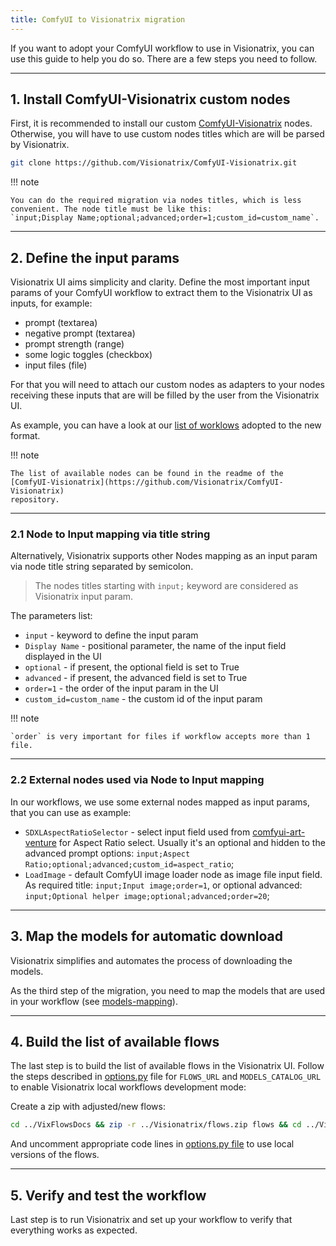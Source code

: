 ```yaml
---
title: ComfyUI to Visionatrix migration
---
```


If you want to adopt your ComfyUI workflow to use in Visionatrix, you
can use this guide to help you do so. There are a few steps you need to
follow.

---

## 1. Install ComfyUI-Visionatrix custom nodes

First, it is recommended to install our custom
[ComfyUI-Visionatrix](https://github.com/Visionatrix/ComfyUI-Visionatrix)
nodes. Otherwise, you will have to use custom nodes titles which are will
be parsed by Visionatrix.

``` bash
git clone https://github.com/Visionatrix/ComfyUI-Visionatrix.git
```

!!! note

    You can do the required migration via nodes titles, which is less
    convenient. The node title must be like this:
    `input;Display Name;optional;advanced;order=1;custom_id=custom_name`.

---

## 2. Define the input params

Visionatrix UI aims simplicity and clarity. Define the most important
input params of your ComfyUI workflow to extract them to the Visionatrix
UI as inputs, for example:

-   prompt (textarea)
-   negative prompt (textarea)
-   prompt strength (range)
-   some logic toggles (checkbox)
-   input files (file)

For that you will need to attach our custom nodes as adapters to your
nodes receiving these inputs that are will be filled by the user from
the Visionatrix UI.

As example, you can have a look at our [list of worklows](https://github.com/Visionatrix/VixFlowsDocs/tree/main/flows)
adopted to the new format.

!!! note

    The list of available nodes can be found in the readme of the
    [ComfyUI-Visionatrix](https://github.com/Visionatrix/ComfyUI-Visionatrix)
    repository.

---

### 2.1 Node to Input mapping via title string

Alternatively, Visionatrix supports other Nodes mapping as an input
param via node title string separated by semicolon.

> The nodes titles starting with `input;` keyword are considered as
> Visionatrix input param.

The parameters list:

-   `input` - keyword to define the input param
-   `Display Name` - positional parameter, the name of the input field
    displayed in the UI
-   `optional` - if present, the optional field is set to True
-   `advanced` - if present, the advanced field is set to True
-   `order=1` - the order of the input param in the UI
-   `custom_id=custom_name` - the custom id of the input param

!!! note

    `order` is very important for files if workflow accepts more than 1 file.

---

### 2.2 External nodes used via Node to Input mapping

In our workflows, we use some external nodes mapped as input params,
that you can use as example:

-   `SDXLAspectRatioSelector` - select input field used from
    [comfyui-art-venture](https://github.com/Visionatrix/comfyui-art-venture)
    for Aspect Ratio select. Usually it's an optional and hidden to the
    advanced prompt options:
    `input;Aspect Ratio;optional;advanced;custom_id=aspect_ratio`;
-   `LoadImage` - default ComfyUI image loader node as image file input
    field. As required title: `input;Input image;order=1`, or optional
    advanced: `input;Optional helper image;optional;advanced;order=20`;

---

## 3. Map the models for automatic download

Visionatrix simplifies and automates the process of downloading the
models.

As the third step of the migration, you need to map the models that are used in your workflow (see [models-mapping](./vix_workflows.md#automatic-models-mapping)).

---

## 4. Build the list of available flows

The last step is to build the list of available flows in the Visionatrix
UI. Follow the steps described in
[options.py](https://github.com/Visionatrix/Visionatrix/blob/main/visionatrix/options.py#L56-L59)
file for `FLOWS_URL` and `MODELS_CATALOG_URL` to enable Visionatrix
local workflows development mode:

Create a zip with adjusted/new flows:

``` bash
cd ../VixFlowsDocs && zip -r ../Visionatrix/flows.zip flows && cd ../Visionatrix
```

And uncomment appropriate code lines in [options.py file](https://github.com/Visionatrix/Visionatrix/blob/main/visionatrix/options.py)
to use local versions of the flows.

---

## 5. Verify and test the workflow

Last step is to run Visionatrix and set up your workflow to verify that
everything works as expected.
